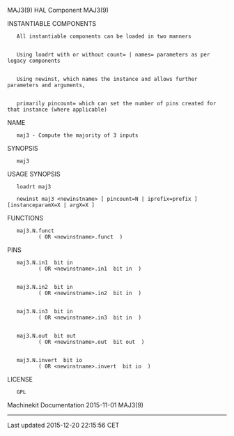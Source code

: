 MAJ3(9) HAL Component MAJ3(9)

INSTANTIABLE COMPONENTS

       All instantiable components can be loaded in two manners


       Using loadrt with or without count= | names= parameters as per legacy components


       Using newinst, which names the instance and allows further parameters and arguments,


       primarily pincount= which can set the number of pins created for that instance (where applicable)

NAME

       maj3 - Compute the majority of 3 inputs

SYNOPSIS

       maj3

USAGE SYNOPSIS

       loadrt maj3

       newinst maj3 <newinstname> [ pincount=N | iprefix=prefix ] [instanceparamX=X | argX=X ]

FUNCTIONS

       maj3.N.funct
              ( OR <newinstname>.funct  )

PINS

       maj3.N.in1  bit in
              ( OR <newinstname>.in1  bit in  )


       maj3.N.in2  bit in
              ( OR <newinstname>.in2  bit in  )


       maj3.N.in3  bit in
              ( OR <newinstname>.in3  bit in  )


       maj3.N.out  bit out
              ( OR <newinstname>.out  bit out  )


       maj3.N.invert  bit io
              ( OR <newinstname>.invert  bit io  )

LICENSE

       GPL

Machinekit Documentation 2015-11-01 MAJ3(9)

------------------------------------------------------------------------

Last updated 2015-12-20 22:15:56 CET


